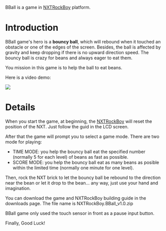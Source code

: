 BBall is a game in [NXTRockBoy](NXTRockBoy.md) platform.

# Introduction #

BBall game's hero is a **bouncy ball**, which will rebound when it touched an obstacle or one of the edges of the screen. Besides, the ball is affected by gravity and keep dropping if there is no upward direction speed. The bouncy ball is crazy for beans and always eager to eat them.

You mission in this game is to help the ball to eat beans.

Here is a video demo:

[![](http://i141.photobucket.com/albums/r60/programus/th_BBall_en.jpg)](http://s141.photobucket.com/albums/r60/programus/?action=view&current=BBall_en.flv)

# Details #

When you start the game, at beginning, the [NXTRockBoy](NXTRockBoy.md) will reset the position of the NXT. Just follow the guid in the LCD screen.

After that the game will prompt you to select a game mode. There are two mode for playing:
  * TIME MODE: you help the bouncy ball eat the specified number (normally 5 for each level) of beans as fast as possible.
  * SCORE MODE: you help the bouncy ball eat as many beans as posible within the limited time (normally one minute for one level).

Then, rock the NXT brick to let the bouncy ball be rebound to the direction near the bean or let it drop to the bean... any way, just use your hand and imagination.

You can download the game and NXTRockBoy building guide in the downloads page. The file name is NXTRockBoy.BBall\_v1.0.zip

BBall game only used the touch sensor in front as a pause input button.

Finally, Good Luck!